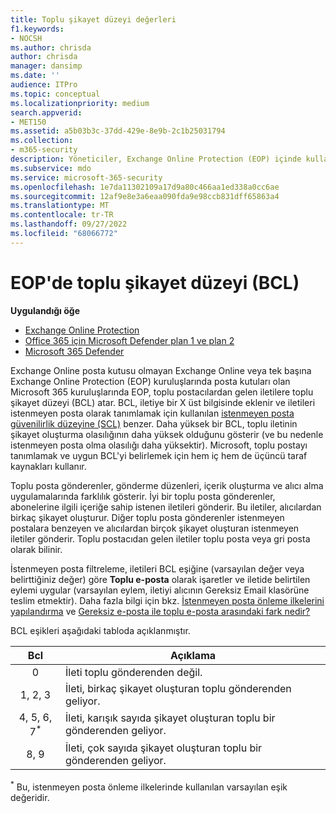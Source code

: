 ```yaml
---
title: Toplu şikayet düzeyi değerleri
f1.keywords:
- NOCSH
ms.author: chrisda
author: chrisda
manager: dansimp
ms.date: ''
audience: ITPro
ms.topic: conceptual
ms.localizationpriority: medium
search.appverid:
- MET150
ms.assetid: a5b03b3c-37dd-429e-8e9b-2c1b25031794
ms.collection:
- m365-security
description: Yöneticiler, Exchange Online Protection (EOP) içinde kullanılan toplu şikayet düzeyi (BCL) değerleri hakkında bilgi edinebilir.
ms.subservice: mdo
ms.service: microsoft-365-security
ms.openlocfilehash: 1e7da11302109a17d9a80c466aa1ed338a0cc6ae
ms.sourcegitcommit: 12af9e8e3a6eaa090fda9e98ccb831dff65863a4
ms.translationtype: MT
ms.contentlocale: tr-TR
ms.lasthandoff: 09/27/2022
ms.locfileid: "68066772"
---
```

# <a name="bulk-complaint-level-bcl-in-eop"></a>EOP'de toplu şikayet düzeyi (BCL)

**Uygulandığı öğe**
- [Exchange Online Protection](exchange-online-protection-overview.md)
- [Office 365 için Microsoft Defender plan 1 ve plan 2](defender-for-office-365.md)
- [Microsoft 365 Defender](../defender/microsoft-365-defender.md)

Exchange Online posta kutusu olmayan Exchange Online veya tek başına Exchange Online Protection (EOP) kuruluşlarında posta kutuları olan Microsoft 365 kuruluşlarında EOP, toplu postacılardan gelen iletilere toplu şikayet düzeyi (BCL) atar. BCL, iletiye bir X üst bilgisinde eklenir ve iletileri istenmeyen posta olarak tanımlamak için kullanılan [istenmeyen posta güvenilirlik düzeyine (SCL)](spam-confidence-levels.md) benzer. Daha yüksek bir BCL, toplu iletinin şikayet oluşturma olasılığının daha yüksek olduğunu gösterir (ve bu nedenle istenmeyen posta olma olasılığı daha yüksektir). Microsoft, toplu postayı tanımlamak ve uygun BCL'yi belirlemek için hem iç hem de üçüncü taraf kaynakları kullanır.

Toplu posta gönderenler, gönderme düzenleri, içerik oluşturma ve alıcı alma uygulamalarında farklılık gösterir. İyi bir toplu posta gönderenler, abonelerine ilgili içeriğe sahip istenen iletileri gönderir. Bu iletiler, alıcılardan birkaç şikayet oluşturur. Diğer toplu posta gönderenler istenmeyen postalara benzeyen ve alıcılardan birçok şikayet oluşturan istenmeyen iletiler gönderir. Toplu postacıdan gelen iletiler toplu posta veya gri posta olarak bilinir.

 İstenmeyen posta filtreleme, iletileri BCL eşiğine (varsayılan değer veya belirttiğiniz değer) göre **Toplu e-posta** olarak işaretler ve iletide belirtilen eylemi uygular (varsayılan eylem, iletiyi alıcının Gereksiz Email klasörüne teslim etmektir). Daha fazla bilgi için bkz. [İstenmeyen posta önleme ilkelerini yapılandırma](configure-your-spam-filter-policies.md) ve [Gereksiz e-posta ile toplu e-posta arasındaki fark nedir?](what-s-the-difference-between-junk-email-and-bulk-email.md)

BCL eşikleri aşağıdaki tabloda açıklanmıştır.

|Bcl|Açıklama|
|:---:|---|
|0|İleti toplu gönderenden değil.|
|1, 2, 3|İleti, birkaç şikayet oluşturan toplu gönderenden geliyor.|
|4, 5, 6, 7<sup>\*</sup>|İleti, karışık sayıda şikayet oluşturan toplu bir gönderenden geliyor.|
|8, 9|İleti, çok sayıda şikayet oluşturan toplu bir gönderenden geliyor.|

<sup>\*</sup> Bu, istenmeyen posta önleme ilkelerinde kullanılan varsayılan eşik değeridir.
